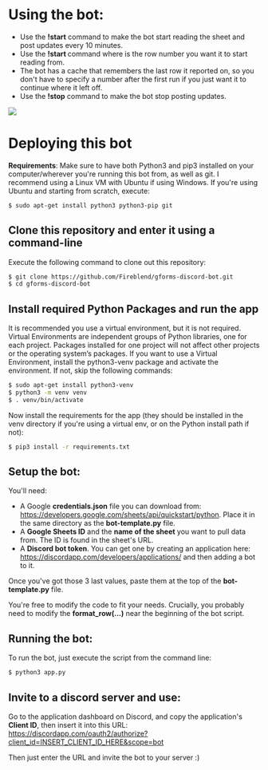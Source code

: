 # Using the bot:

- Use the **!start** command to make the bot start reading the sheet and post updates every 10 minutes.
- Use the **!start <num>** command where <num> is the row number you want it to start reading from.
- The bot has a cache that remembers the last row it reported on, so you don't have to specify a number after the first run if you just want it to continue where it left off.
- Use the **!stop** command to make the bot stop posting updates.

<img src="https://cdn.discordapp.com/attachments/594590954988503042/596747297904132106/unknown.png"/>

# Deploying this bot

**Requirements**: Make sure to have both Python3 and pip3 installed on your computer/wherever you're running this bot from, as well as git.
I recommend using a Linux VM with Ubuntu if using Windows. If you're using Ubuntu and starting from scratch, execute:

~~~sh
$ sudo apt-get install python3 python3-pip git
~~~

## Clone this repository and enter it using a command-line

Execute the following command to clone out this repository:

~~~sh
$ git clone https://github.com/Fireblend/gforms-discord-bot.git
$ cd gforms-discord-bot
~~~

## Install required Python Packages and run the app

It is recommended you use a virtual environment, but it is not required. Virtual Environments are independent groups of Python libraries, one for each project. Packages installed for one project will not affect other projects or the operating system’s packages. If you want to use a Virtual Environment, install the python3-venv package and activate the environment. If not, skip the following commands:

~~~sh
$ sudo apt-get install python3-venv
$ python3 -m venv venv
$ . venv/bin/activate
~~~

Now install the requirements for the app (they should be installed in the venv directory if you're using a virtual env, or on the Python install path if not):

~~~sh
$ pip3 install -r requirements.txt
~~~

## Setup the bot:

You'll need:

- A Google **credentials.json** file you can download from: https://developers.google.com/sheets/api/quickstart/python. Place it in the same directory as the **bot-template.py** file.
- A **Google Sheets ID** and the **name of the sheet** you want to pull data from. The ID is found in the sheet's URL.
- A **Discord bot token**. You can get one by creating an application here: https://discordapp.com/developers/applications/ and then adding a bot to it.

Once you've got those 3 last values, paste them at the top of the **bot-template.py** file.

You're free to modify the code to fit your needs. Crucially, you probably need to modify the **format_row(...)** near the beginning of the bot script.

## Running the bot:

To run the bot, just execute the script from the command line:

~~~sh
$ python3 app.py
~~~

## Invite to a discord server and use:

Go to the application dashboard on Discord, and copy the application's **Client ID**, then insert it into this URL:
https://discordapp.com/oauth2/authorize?client_id=INSERT_CLIENT_ID_HERE&scope=bot

Then just enter the URL and invite the bot to your server :)
